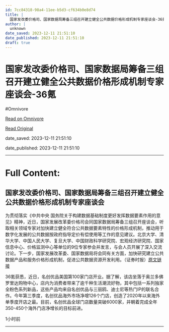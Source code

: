 ```yaml
---
id: 7cc84318-98a4-11ee-b5d3-cf634b0e8d74
title: |
  国家发改委价格司、国家数据局筹备三组召开建立健全公共数据价格形成机制专家座谈会-36氪
author: |
  unknown
date_saved: 2023-12-11 21:51:10
date_published: 2023-12-11 21:51:10
draft: true
---
```


# 国家发改委价格司、国家数据局筹备三组召开建立健全公共数据价格形成机制专家座谈会-36氪
#Omnivore

[Read on Omnivore](https://omnivore.app/me/36-18c5c38c30d)

[Read Original](https://36kr.com/newsflashes/2557173272763012?f=rss)

date_saved: 2023-12-11 21:51:10

date_published: 2023-12-11 21:51:10

--- 

# Full Content: 

## 国家发改委价格司、国家数据局筹备三组召开建立健全公共数据价格形成机制专家座谈会

为贯彻落实《中共中央 国务院关于构建数据基础制度更好发挥数据要素作用的意见》精神，近日，国家发展改革委价格司会同国家数据局筹备三组召开座谈会，听取相关领域专家对加快建立健全符合公共数据要素特性的价格形成机制，推动用于数字化发展的公共数据按政府指导定价有偿使用等工作的意见建议。北京大学、清华大学、中国人民大学、复旦大学、中国财政科学研究院、宏观经济研究院、国家信息中心、价格监测中心等单位的9位专家参会并发言，与会人员开展了深入交流讨论。下一步，国家发展改革委、国家数据局将会同有关方面，加快研究建立公共数据产品和服务价格形成机制，促进公共数据资源开发利用。（证券时报）[原文链接](https://egs.stcn.com/news/detail?id=1651448)

36氪获悉，近日，名创优品美国第100家门店开业。据了解，该店坐落于奥兰多佛罗里达购物中心，店内为消费者带来了逾千种生活潮流好物，其中包括一系列独家全粉色系列新品，这些产品均来自名创优品与三丽鸥、迪士尼等热门IP的联名合作。今年第三季度，名创优品海外市场净增126个门店，创造了2020年以来海外单季度开店之最。目前，名创优品全球门店数量突破6000家，并朝着完成全年350-450个海外门店净增长的目标前进。

1小时前

---

